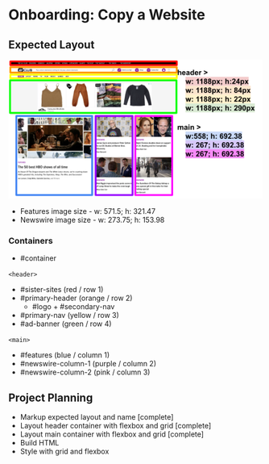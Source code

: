 # Onboarding: Copy a Website

## Expected Layout

![expected layout](assets/expected-layout.svg)

-   Features image size - w: 571.5; h: 321.47
-   Newswire image size - w: 273.75; h: 153.98

### Containers

-   #container

`<header>`

-   #sister-sites (red / row 1)
-   #primary-header (orange / row 2)
    -   #logo + #secondary-nav
-   #primary-nav (yellow / row 3)
-   #ad-banner (green / row 4)

`<main>`

-   #features (blue / column 1)
-   #newswire-column-1 (purple / column 2)
-   #newswire-column-2 (pink / column 3)

## Project Planning

-   Markup expected layout and name [complete]
-   Layout header container with flexbox and grid [complete]
-   Layout main container with flexbox and grid [complete]
-   Build HTML
-   Style with grid and flexbox
